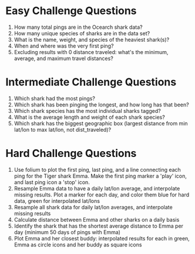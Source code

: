 # Easy Challenge Questions

1. How many total pings are in the Ocearch shark data?
2. How many unique species of sharks are in the data set?
3. What is the name, weight, and species of the heaviest shark(s)?
4. When and where was the very first ping?
5. Excluding results with 0 distance traveled: what's the minimum, average, and maximum travel distances?

# Intermediate Challenge Questions

1. Which shark had the most pings?
2. Which shark has been pinging the longest, and how long has that been?
3. Which shark species has the most individual sharks tagged?
4. What is the average length and weight of each shark species?
5. Which shark has the biggest geographic box (largest distance from min lat/lon to max lat/lon, not dist_traveled)?

# Hard Challenge Questions

1. Use folium to plot the first ping, last ping, and a line connecting each ping for the Tiger shark Emma. Make the first ping marker a 'play' icon, and last ping icon a 'stop' icon.
2. Resample Emma data to have a daily lat/lon average, and interpolate missing results. Plot a marker for each day, and color them blue for hard data, green for interpolated lat/lons
3. Resample all shark data for daily lat/lon averages, and interpolate missing results
4. Calculate distance between Emma and other sharks on a daily basis
5. Identify the shark that has the shortest average distance to Emma per day (minimum 50 days of pings with Emma)
6. Plot Emma and her closest buddy: interpolated results for each in green, Emma as circle icons and her buddy as square icons